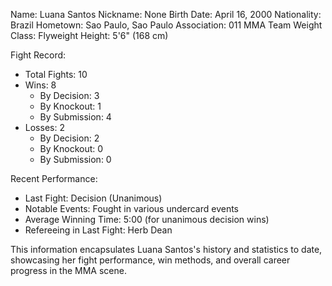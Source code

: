 Name: Luana Santos
Nickname: None
Birth Date: April 16, 2000
Nationality: Brazil
Hometown: Sao Paulo, Sao Paulo
Association: 011 MMA Team
Weight Class: Flyweight
Height: 5'6" (168 cm)

Fight Record:
- Total Fights: 10
- Wins: 8
  - By Decision: 3
  - By Knockout: 1
  - By Submission: 4
- Losses: 2
  - By Decision: 2
  - By Knockout: 0
  - By Submission: 0

Recent Performance:
- Last Fight: Decision (Unanimous)
- Notable Events: Fought in various undercard events
- Average Winning Time: 5:00 (for unanimous decision wins)
- Refereeing in Last Fight: Herb Dean

This information encapsulates Luana Santos's history and statistics to date, showcasing her fight performance, win methods, and overall career progress in the MMA scene.